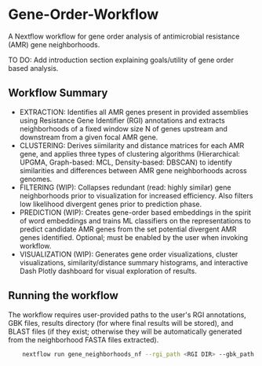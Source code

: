 # Gene-Order-Workflow
A Nextflow workflow for gene order analysis of antimicrobial resistance (AMR) gene neighborhoods.

TO DO: Add introduction section explaining goals/utility of gene order based analysis.

## Workflow Summary 
* EXTRACTION: Identifies all AMR genes present in provided assemblies using Resistance Gene Identifier (RGI) annotations and extracts neighborhoods of a fixed window size N of genes upstream and downstream from a given focal AMR gene. 
* CLUSTERING: Derives siimilarity and distance matrices for each AMR gene, and applies three types of clustering algorithms (Hierarchical: UPGMA, Graph-based: MCL, Density-based: DBSCAN) to identify similarities and differences between AMR gene neighborhoods across genomes. 
* FILTERING (WIP): Collapses redundant (read: highly similar) gene neighborhoods prior to visualization for increased efficiency. Also filters low likelihood divergent genes prior to prediction phase. 
* PREDICTION (WIP): Creates gene-order based embeddings in the spirit of word embeddings and trains ML classifiers on the representations to predict candidate AMR genes from the set potential divergent AMR genes identified. Optional; must be enabled by the user when invoking workflow.  
* VISUALIZATION (WIP): Generates gene order visualizations, cluster visualizations, similarity/distance summary histograms, and interactive Dash Plotly dashboard for visual exploration of results. 

## Running the workflow 
The workflow requires user-provided paths to the user's RGI annotations, GBK files, results directory (for where final results will be stored), and BLAST files (if they exist; otherwise they will be automatically generated from the neighborhood FASTA files extracted). 

```bash
    nextflow run gene_neighborhoods_nf --rgi_path <RGI DIR> --gbk_path <GBK DIR> --output_path <RESULTS DIR> --blast_path <BLAST DIR> 
```


